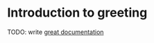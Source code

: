 # Introduction to greeting

TODO: write [great documentation](http://jacobian.org/writing/what-to-write/)
